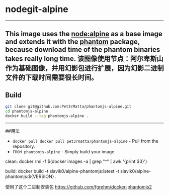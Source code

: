 # nodegit-alpine
-------

This image uses the [node:alpine](https://hub.docker.com/_/node/) as a base image and extends it with the [phantom](http://phantomjs.org) package, because download time of the phantom binaries takes really long time.
该图像使用节点：阿尔卑斯山作为基础图像，并用幻影包进行扩展，因为幻影二进制文件的下载时间需要很长时间。
-------

## Build

```bash
git clone git@github.com:Pet3rMatta/phantomjs-alpine.git
cd phantomjs-alpine
docker build --tag phantomjs-alpine .
```

-------

##用法

* `docker pull docker pull pet3rmatta/phantomjs-alpine` - Pull from the repository.
* `FROM phantomjs-alpine` - Simply build your image.




clean:
	docker rmi -f $(docker images -a  | grep "^<none>" | awk '{print $3}')

build:
	docker build -t slavik0/alpine-phantomjs:latest -t slavik0/alpine-phantomjs:${VERSION} .

使用了这个二进制安装包
https://github.com/fgrehm/docker-phantomjs2
